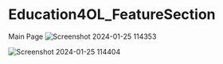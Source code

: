 # Education4OL_FeatureSection
Main Page
![Screenshot 2024-01-25 114353](https://github.com/pshrutika/Education4OL_FeatureSection/assets/119094755/5c0aef95-2da3-4cd7-a95b-a2436d6d9cc9)

![Screenshot 2024-01-25 114404](https://github.com/pshrutika/Education4OL_FeatureSection/assets/119094755/62d25dd8-15a0-401b-9ac4-5279100aeedc)
